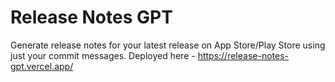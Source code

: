 # Release Notes GPT

Generate release notes for your latest release on App Store/Play Store using just your commit messages.
Deployed here - https://release-notes-gpt.vercel.app/
